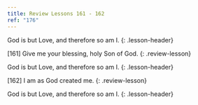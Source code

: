 ```yaml
---
title: Review Lessons 161 - 162
ref: "176"
---
```


God is but Love, and therefore so am I.
{: .lesson-header}

\[161\] Give me your blessing, holy Son of God.
{: .review-lesson}

God is but Love, and therefore so am I.
{: .lesson-header}

\[162\] I am as God created me.
{: .review-lesson}

God is but Love, and therefore so am I.
{: .lesson-header}

